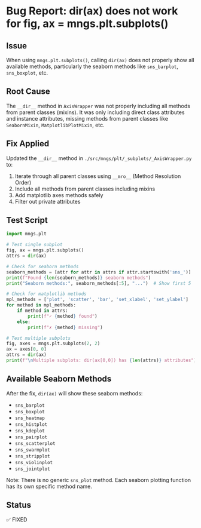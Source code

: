 # Bug Report: dir(ax) does not work for fig, ax = mngs.plt.subplots()

## Issue
When using `mngs.plt.subplots()`, calling `dir(ax)` does not properly show all available methods, particularly the seaborn methods like `sns_barplot`, `sns_boxplot`, etc.

## Root Cause
The `__dir__` method in `AxisWrapper` was not properly including all methods from parent classes (mixins). It was only including direct class attributes and instance attributes, missing methods from parent classes like `SeabornMixin`, `MatplotlibPlotMixin`, etc.

## Fix Applied
Updated the `__dir__` method in `./src/mngs/plt/_subplots/_AxisWrapper.py` to:
1. Iterate through all parent classes using `__mro__` (Method Resolution Order)
2. Include all methods from parent classes including mixins
3. Add matplotlib axes methods safely
4. Filter out private attributes

## Test Script
```python
import mngs.plt

# Test single subplot
fig, ax = mngs.plt.subplots()
attrs = dir(ax)

# Check for seaborn methods
seaborn_methods = [attr for attr in attrs if attr.startswith('sns_')]
print(f"Found {len(seaborn_methods)} seaborn methods")
print("Seaborn methods:", seaborn_methods[:5], "...")  # Show first 5

# Check for matplotlib methods
mpl_methods = ['plot', 'scatter', 'bar', 'set_xlabel', 'set_ylabel']
for method in mpl_methods:
    if method in attrs:
        print(f"✓ {method} found")
    else:
        print(f"✗ {method} missing")

# Test multiple subplots
fig, axes = mngs.plt.subplots(2, 2)
ax = axes[0, 0]
attrs = dir(ax)
print(f"\nMultiple subplots: dir(ax[0,0]) has {len(attrs)} attributes")
```

## Available Seaborn Methods
After the fix, `dir(ax)` will show these seaborn methods:
- `sns_barplot`
- `sns_boxplot`
- `sns_heatmap`
- `sns_histplot`
- `sns_kdeplot`
- `sns_pairplot`
- `sns_scatterplot`
- `sns_swarmplot`
- `sns_stripplot`
- `sns_violinplot`
- `sns_jointplot`

Note: There is no generic `sns_plot` method. Each seaborn plotting function has its own specific method name.

## Status
✅ FIXED